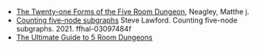 - [The Twenty-one Forms of the Five Room Dungeon](https://gnomestew.com/the-twenty-one-forms-of-the-five-room-dungeon/), Neagley, Matthe j.
- [Counting five-node subgraphs](https://enac.hal.science/hal-03097484/document) Steve Lawford. Counting five-node subgraphs. 2021. ffhal-03097484f
- [The Ultimate Guide to 5 Room Dungeons](https://www.roleplayingtips.com/5-room-dungeons/)
